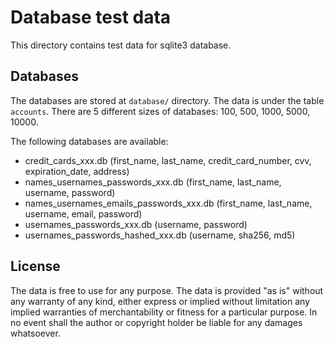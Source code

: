 # Database test data

This directory contains test data for sqlite3 database.

## Databases

The databases are stored at `database/` directory. The data is under the table `accounts`. There are 5 different sizes of databases: 100, 500, 1000, 5000, 10000.

The following databases are available:

- credit_cards_xxx.db (first_name, last_name, credit_card_number, cvv, expiration_date, address)
- names_usernames_passwords_xxx.db (first_name, last_name, username, password)
- names_usernames_emails_passwords_xxx.db (first_name, last_name, username, email, password)
- usernames_passwords_xxx.db (username, password)
- usernames_passwords_hashed_xxx.db (username, sha256, md5)

## License

The data is free to use for any purpose. The data is provided "as is" without any warranty of any kind, either express or implied without limitation any implied warranties of merchantability or fitness for a particular purpose. In no event shall the author or copyright holder be liable for any damages whatsoever.